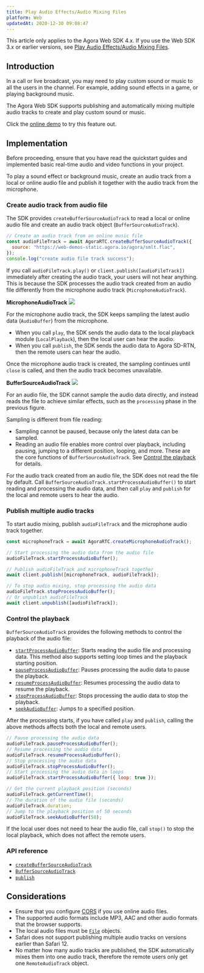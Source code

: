 ```yaml
---
title: Play Audio Effects/Audio Mixing Files
platform: Web
updatedAt: 2020-12-30 09:08:47
---
```

<div class="alert note">This article only applies to the Agora Web SDK 4.x. If you use the Web SDK 3.x or earlier versions, see <a href="./audio_effect_mixing_web?platform=Web">Play Audio Effects/Audio Mixing Files</a>.</li></div>

## Introduction

In a call or live broadcast, you may need to play custom sound or music to all the users in the channel. For example, adding sound effects in a game, or playing background music.

The Agora Web SDK supports publishing and automatically mixing multiple audio tracks to create and play custom sound or music.

<div class="alert info">Click the <a href="https://webdemo.agora.io/agora-websdk-api-example-4.x/audioMixingAndAudioEffect/index.html">online demo</a> to try this feature out.</div>

## Implementation

Before proceeding, ensure that you have read the quickstart guides and implemented basic real-time audio and video functions in your project.

To play a sound effect or background music, create an audio track from a local or online audio file and publish it together with the audio track from the microphone.

### Create audio track from audio file

The SDK provides `createBufferSourceAudioTrack` to read a local or online audio file and create an audio track object (`BufferSourceAudioTrack`).

```js
// Create an audio track from an online music file
const audioFileTrack = await AgoraRTC.createBufferSourceAudioTrack({
  source: "https://web-demos-static.agora.io/agora/smlt.flac",
});
console.log("create audio file track success");
```

If you call `audioFileTrack.play()` or `client.publish([audioFileTrack])` immediately after creating the audio track, your users will not hear anything. This is because the SDK processes the audio track created from an audio file differently from the microphone audio track (`MicrophoneAudioTrack`).

**MicrophoneAudioTrack**
![](https://web-cdn.agora.io/docs-files/1608477676258)

For the microphone audio track, the SDK keeps sampling the latest audio data (`AudioBuffer`) from the microphone.

- When you call `play`, the SDK sends the audio data to the local playback module (`LocalPlayback`), then the local user can hear the audio.
- When you call `publish`, the SDK sends the audio data to Agora SD-RTN, then the remote users can hear the audio.

Once the microphone audio track is created, the sampling continues until `close` is called, and then the audio track becomes unavailable.

**BufferSourceAudioTrack**
![](https://web-cdn.agora.io/docs-files/1608477687221)

For an audio file, the SDK cannot sample the audio data directly, and instead reads the file to achieve similar effects, such as the `processing` phase in the previous figure.

Sampling is different from file reading:

- Sampling cannot be paused, because only the latest data can be sampled.
- Reading an audio file enables more control over playback, including pausing, jumping to a different position, looping, and more. These are the core functions of `BufferSourceAudioTrack`. See [Control the playback](#control-the-playback) for details.

For the audio track created from an audio file, the SDK does not read the file by default. Call `BufferSourceAudioTrack.startProcessAudioBuffer()` to start reading and processing the audio data, and then call `play` and `publish` for the local and remote users to hear the audio.

### Publish multiple audio tracks

To start audio mixing, publish  `audioFileTrack` and the microphone audio track together.

```js
const microphoneTrack = await AgoraRTC.createMicrophoneAudioTrack();

// Start processing the audio data from the audio file
audioFileTrack.startProcessAudioBuffer();

// Publish audioFileTrack and microphoneTrack together
await client.publish([microphoneTrack, audioFileTrack]);

// To stop audio mixing, stop processing the audio data
audioFileTrack.stopProcessAudioBuffer();
// Or unpublish audioFileTrack
await client.unpublish([audioFileTrack]);
```

### Control the playback

`BufferSourceAudioTrack` provides the following methods to control the playback of the audio file:

- [`startProcessAudioBuffer`](./API%20Reference/web/v4.2.1/interfaces/ibuffersourceaudiotrack.html#startprocessaudiobuffer): Starts reading the audio file and processing data. This method also supports setting loop times and the playback starting position.
- [`pauseProcessAudioBuffer`](./API%20Reference/web/v4.2.1/interfaces/ibuffersourceaudiotrack.html#pauseprocessaudiobuffer): Pauses processing the audio data to pause the playback.
- [`resumeProcessAudioBuffer`](./API%20Reference/web/v4.2.1/interfaces/ibuffersourceaudiotrack.html#resumeprocessaudiobuffer): Resumes processing the audio data to resume the playback.
- [`stopProcessAudioBuffer`](./API%20Reference/web/v4.2.1/interfaces/ibuffersourceaudiotrack.html#stopprocessaudiobuffer): Stops processing the audio data to stop the playback.
- [`seekAudioBuffer`](./API%20Reference/web/v4.2.1/interfaces/ibuffersourceaudiotrack.html#seekaudiobuffer): Jumps to a specified position.

After the processing starts, if you have called `play` and `publish`, calling the above methods affects both the local and remote users.

```js
// Pause processing the audio data
audioFileTrack.pauseProcessAudioBuffer();
// Resume processing the audio data
audioFileTrack.resumeProcessAudioBuffer();
// Stop processing the audio data
audioFileTrack.stopProcessAudioBuffer();
// Start processing the audio data in loops
audioFileTrack.startProcessAudioBuffer({ loop: true });

// Get the current playback position (seconds)
audioFileTrack.getCurrentTime();
// The duration of the audio file (seconds)
audioFileTrack.duration;
// Jump to the playback position of 50 seconds
audioFileTrack.seekAudioBuffer(50);
```

If the local user does not need to hear the audio file, call `stop()` to stop the local playback, which does not affect the remote users.

### API reference

- [`createBufferSourceAudioTrack`](./API%20Reference/web/v4.2.1/interfaces/iagorartc.html#createbuffersourceaudiotrack)
- [`BufferSourceAudioTrack`](./API%20Reference/web/v4.2.1/interfaces/ibuffersourceaudiotrack.html)
- [`publish`](./API%20Reference/web/v4.2.1/interfaces/iagorartcclient.html#publish)

## Considerations
- Ensure that you configure [CORS](https://developer.mozilla.org/en-US/docs/Web/HTTP/Access_control_CORS) if you use online audio files.
- The supported audio formats include MP3, AAC and other audio formats that the browser supports.
- The local audio files must be [`File`](https://developer.mozilla.org/en-US/docs/Web/API/File) objects.
- Safari does not support publishing multiple audio tracks on versions earlier than Safari 12.
- No matter how many audio tracks are published, the SDK automatically mixes them into one audio track, therefore the remote users only get one `RemoteAudioTrack` object.
